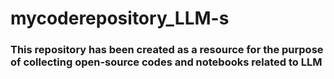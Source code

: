 # mycoderepository_LLM-s

### This repository has been created as a resource for the purpose of collecting open-source codes and notebooks related to LLM
